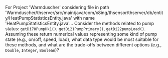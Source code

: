 For Project 'Warmduscher' considering file in path 'Warmduscher/thserver/src/main/java/com/x8ing/thsensor/thserver/db/entity/HeatPumpStatisticsEntity.java' with name 'HeatPumpStatisticsEntity.java'... 
Consider the methods related to pump status: `getDi70PumpHk1()`, `getDi21PumpPrimary()`, `getDi22pumpLoad()`.  Assuming these return numerical values representing some kind of pump state (e.g., on/off, speed, load), what data type would be most suitable for these methods, and what are the trade-offs between different options (e.g., `Double`, `Integer`, `Boolean`)?
